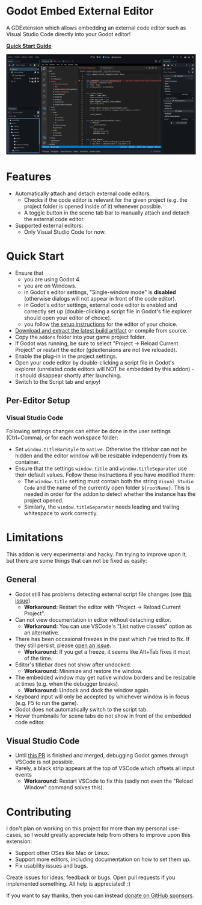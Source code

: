 # Godot Embed External Editor

A GDExtension which allows embedding an external code editor such as Visual Studio Code directly into your Godot editor!

**[Quick Start Guide](#quick-start)**

![Preview Image](docs/preview.png)

# Features

- Automatically attach and detach external code editors.
  - Checks if the code editor is relevant for the given project (e.g. the project folder is opened inside of it) whenever possible.
  - A toggle button in the scene tab bar to manually attach and detach the external code editor.
- Supported external editors:
  - Only Visual Studio Code for now.

# Quick Start

- Ensure that
  - you are using Godot 4.
  - you are on Windows.
  - in Godot's editor settings, "Single-window mode" is **disabled** (otherwise dialogs will not appear in front of the code editor).
  - in Godot's editor settings, external code editor is enabled and correctly set up (double-clicking a script file in Godot's file explorer should open your editor of choice).
  - you follow [the setup instructions](#per-editor-setup) for the editor of your choice.
- [Download and extract the latest build artifact](https://nightly.link/RedMser/godot-embed-external-editor/workflows/build/master/godot-embed-external-editor_master.zip) or compile from source.
- Copy the `addons` folder into your game project folder.
- If Godot was running, be sure to select "Project -> Reload Current Project" or restart the editor (gdextensions are not live reloaded).
- Enable the plug-in in the project settings.
- Open your code editor by double-clicking a script file in Godot's explorer (unrelated code editors will NOT be embedded by this addon) - it should disappear shortly after launching.
- Switch to the Script tab and enjoy!

## Per-Editor Setup

### Visual Studio Code

Following settings changes can either be done in the user settings (Ctrl+Comma), or for each workspace folder:

- Set `window.titleBarStyle` to `native`. Otherwise the titlebar can not be hidden and the editor window will be resizable independently from its container.
- Ensure that the settings `window.title` and `window.titleSeparator` use their default values. Follow these instructions if you have modified them:
  - The `window.title` setting must contain both the string `Visual Studio Code` and the name of the currently open folder `${rootName}`. This is needed in order for the addon to detect whether the instance has the project opened.
  - Similarly, the `window.titleSeparator` needs leading and trailing whitespace to work correctly.

# Limitations

This addon is very experimental and hacky. I'm trying to improve upon it, but there are some things that can not be fixed as easily:

## General

- Godot still has problems detecting external script file changes (see [this issue](https://github.com/godotengine/godot/issues/49298)).
  - **Workaround:** Restart the editor with "Project -> Reload Current Project".
- Can not view documentation in editor without detaching editor.
  - **Workaround:** You can use VSCode's "List native classes" option as an alternative.
- There has been occasional freezes in the past which I've tried to fix. If they still persist, please [open an issue](https://github.com/redmser/godot-embed-external-editor/issues/new).
  - **Workaround:** If you get a freeze, it seems like Alt+Tab fixes it most of the time.
- Editor's titlebar does not show after undocked.
  - **Workaround:** Minimize and restore the window.
- The embedded window may get native window borders and be resizable at times (e.g. when the debugger breaks).
  - **Workaround:** Undock and dock the window again.
- Keyboard input will only be accepted by whichever window is in focus (e.g. F5 to run the game).
- Godot does not automatically switch to the script tab.
- Hover thumbnails for scene tabs do not show in front of the embedded code editor.

## Visual Studio Code

- Until [this PR](https://github.com/godotengine/godot-vscode-plugin/pull/400) is finished and merged, debugging Godot games through VSCode is not possible.
- Rarely, a black strip appears at the top of VSCode which offsets all input events
  - **Workaround:** Restart VSCode to fix this (sadly not even the "Reload Window" command solves this).

# Contributing

I don't plan on working on this project for more than my personal use-cases, so I would greatly appreciate help from others to improve upon this extension:

- Support other OSes like Mac or Linux.
- Support more editors, including documentation on how to set them up.
- Fix usability issues and bugs.

Create issues for ideas, feedback or bugs. Open pull requests if you implemented something. All help is appreciated! :)

If you want to say thanks, then you can instead [donate on GitHub sponsors](https://github.com/RedMser/godot-embed-external-editor).
